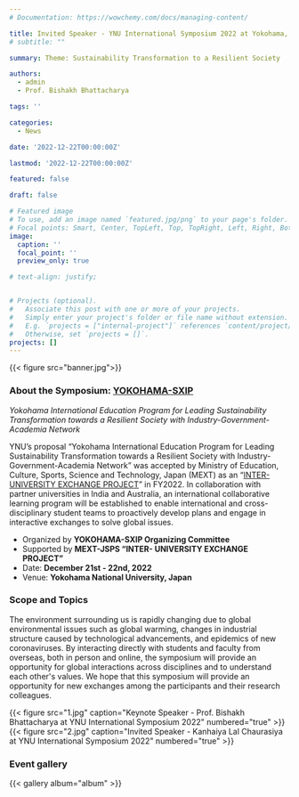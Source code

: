 ```yaml
---
# Documentation: https://wowchemy.com/docs/managing-content/

title: Invited Speaker - YNU International Symposium 2022 at Yokohama, Japan
# subtitle: ""

summary: Theme: Sustainability Transformation to a Resilient Society

authors: 
  - admin
  - Prof. Bishakh Bhattacharya

tags: ''

categories: 
  - News

date: '2022-12-22T00:00:00Z'

lastmod: '2022-12-22T00:00:00Z'

featured: false

draft: false

# Featured image
# To use, add an image named `featured.jpg/png` to your page's folder.
# Focal points: Smart, Center, TopLeft, Top, TopRight, Left, Right, BottomLeft, Bottom, BottomRight.
image:
  caption: ''
  focal_point: ''
  preview_only: true

# text-align: justify;


# Projects (optional).
#   Associate this post with one or more of your projects.
#   Simply enter your project's folder or file name without extension.
#   E.g. `projects = ["internal-project"]` references `content/project/deep-learning/index.md`.
#   Otherwise, set `projects = []`.
projects: []
---
```

{{< figure src="banner.jpg">}}
### About the Symposium: [YOKOHAMA-SXIP](https://ijep-y.ynu.ac.jp/english/symposium/YNUIS2022/)

_Yokohama International Education Program for Leading Sustainability Transformation towards a Resilient Society with Industry-Government-Academia Network_

YNU’s proposal “Yokohama International Education Program for Leading Sustainability Transformation towards a Resilient Society with Industry-Government-Academia Network” was accepted by Ministry of Education, Culture, Sports, Science and Technology, Japan (MEXT) as an “[INTER-UNIVERSITY EXCHANGE PROJECT](https://global.ynu.ac.jp/en/strategies/yokohama-sxip/)” in FY2022.
 In collaboration with partner universities in India and Australia, an international collaborative learning program will be established to enable international and cross-disciplinary student teams to proactively develop plans and engage in interactive exchanges to solve global issues.

- Organized by **YOKOHAMA-SXIP Organizing Committee**
- Supported by **MEXT-JSPS “INTER- UNIVERSITY EXCHANGE PROJECT”**
- Date: **December 21st - 22nd, 2022**
- Venue: **Yokohama National University, Japan**

### Scope and Topics
The environment surrounding us is rapidly changing due to global environmental issues such as global warming, changes in industrial structure caused by technological advancements, and epidemics of new coronaviruses. By interacting directly with students and faculty from overseas, both in person and online, the symposium will provide an opportunity for global interactions across disciplines and to understand each other's values. We hope that this symposium will provide an opportunity for new exchanges among the participants and their research colleagues.

{{< figure src="1.jpg" caption="Keynote Speaker - Prof. Bishakh Bhattacharya at YNU International Symposium 2022" numbered="true" >}}
{{< figure src="2.jpg" caption="Invited Speaker - Kanhaiya Lal Chaurasiya at YNU International Symposium 2022" numbered="true" >}}

### Event gallery
{{< gallery album="album" >}}
